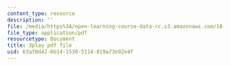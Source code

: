 ```yaml
---
content_type: resource
description: ''
file: /media/https%3A/open-learning-course-data-rc.s3.amazonaws.com/18-06-linear-algebra-spring-2010/63af0d426b1415305114019a73e92e4f_l88D4r74gtM.pdf
file_type: application/pdf
resourcetype: Document
title: 3play pdf file
uid: 63af0d42-6b14-1530-5114-019a73e92e4f
---
```

